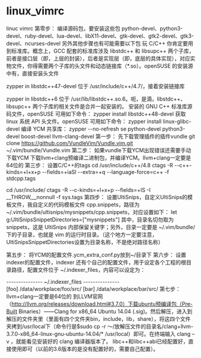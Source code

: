 # linux_vimrc
linuc vimrc
第零步：
编译源码包，要安装这些包
python-devel、python3-devel、ruby-devel、lua-devel、libX11-devel、gtk-devel、gtk2-devel、gtk3-devel、ncurses-devel
另外其他步骤也有可能需要以下包
玩 C/C++ 你肯定要用到标准库。概念上，GCC 配套的标准库涉及 libstdc++ 和 libsupc++ 两个子库，前者是接口层（即，上层的封装），后者是实现层（即，底层的具体实现），对应实物文件，你得需要两个子库的头文件和动态链接库（*.so）。openSUSE 的安装源中有，直接安装头文件

zypper in libstdc++47-devel
位于 /usr/include/c++/4.7/，接着安装链接库

zypper in libstdc++6
位于 /usr/lib/libstdc++.so.6。呃，是滴，libstdc++、libsupc++ 两个子库的相关文件是合并一起安装的。
安装的 GNU C++ 标准库源码文件，openSUSE 可用如下命令：
zypper install libstdc++48-devel
获取 linux 系统 API 头文件。openSUSE 可用如下命令：
zypper install linux-glibc-devel
编译 YCM 共享库：
zypper --no-refresh se python-devel python3-devel boost-devel llvm-clang-devel
第一步：
先下载管理插件的插件vundle
git clone https://github.com/VundleVim/Vundle.vim.git ~/.vim/bundle/Vundle.vim
第二步：
如果vundle下载YCM出现错误还需要手动下载YCM
下载llvm+clang预编译二进制包，并编译YCM。llvm+clang一定要是64位的
第三步：
设置C/C++的tags
cd /usr/include/c++/4.8
ctags -R --c++-kinds=+l+x+p --fields=+iaSl --extra=+q --language-force=c++ -f stdcpp.tags

cd /usr/include/
ctags -R --c-kinds=+l+x+p --fields=+lS -I __THROW,__nonnull -f sys.tags
第四步：
设置UltiSnips，自定义UltiSnips的模板文件，我自定义的代码模板文件 cpp.snippets，路径为 ~/.vim/bundle/ultisnips/mysnippets/cpp.snippets，对应设置如下： let g:UltiSnipsSnippetDirectories=["mysnippets"] 其中，目录名切勿取为 snippets，这是 UltiSnips 内部保留关键字；另外，目录一定要是 ~/.vim/bundle/ 下的子目录，也就是 vim 的运行时目录。（这个地方一定要注意，UltiSnipsSnippetDirectories设置为目录名称，不是绝对路径名称）

第五步：
将YCM的配置文件.ycm_extra_conf.py放到~/目录下
第六步：
设置indexer的配置文件，indexer 还有个自己的配置文件，用于设定各个工程的根目录路径，配置文件位于 ~/.indexer_files，内容可以设定为：

--------------- ~/.indexer_files ---------------  
[foo] 
/data/workplace/foo/src/
[bar] 
/data/workplace/bar/src/
第七步：
llvm+clang一定要是64位的
到LLVM官网（http://llvm.org/releases/download.html#3.7.0）下载ubuntu预编译包（Pre-Built Binaries）——Clang for x86_64 Ubuntu 14.04 (.sig)。然后解压，进入到解压的文件夹里（里面有四个文件夹bin，include，lib，share），将这四个文件夹拷到/usr/local下（命令行是$sudo cp -r ～/放解压文件的目录名/clang+llvm-3.7.0-x86_64-linux-gnu-ubuntu-14.04/* /usr/local）即可。在终端输入 clang –v ，就能看见安装好的 clang 编译器版本了。 libc++和libc++abi已经配置好，直接使用即可（以前的3.6版本的是没有配置好的，需要自己配置）。

